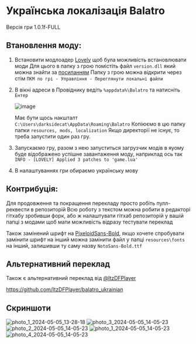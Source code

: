 # Українська локалізація Balatro

Версія гри 1.0.1f-FULL

## Втановлення моду:

1) Встановити модлоадер [Lovely](https://github.com/ethangreen-dev/lovely-injector) щоб була можливість встановлювати моди
   Для цього в папку з грою помістіть файл `version.dll` який можна знайти за [посиланням](https://github.com/ethangreen-dev/lovely-injector/releases)
   Папку з грою можна відкрити через стім `ПКМ по грі - Управління - Переглянути локальні файли`

2) В вікні адреси в Провіднику ведіть `%appdata%\Balatro` та натисніть `Ентер`
   
   ![image](https://github.com/darksidecat/balatro_ukrainian/assets/1649575/b28ec5dd-e9e0-4b1e-bfa0-c9d5e6744a1f)
   
   Має бути щось накшталт `C:\Users\darksidecat\AppData\Roaming\Balatro`
   Копіюємо в цю папку папки `resources, mods, localization`
   Якщо директорії не існує, то треба запустити один раз гру. 

4) Запускаємо гру, разом з нею запуститься загрузчик модів в яуому буде відображено успішне завантаження моду, наприклад ось так
  ```INFO - [LOVELY] Applied 3 patches to 'game.lua'```

5) В налаштуваннях гри обираємо українську мову

## Контрибуція:
  Для продовження та покращення перекладу просто робіть пулл-реквести в репозиторій
  Всю роботу з текстом можна робити в редакторі гітхабу зробивши форк, або ж  налаштувати гітхаб репозиторій у вашій папці з модами щоб мати можливість відразу тестувати переклад


Також замінений шрифт на [PixeloidSans-Bold](https://ggbot.itch.io/pixeloid-font), якщо хочете спробувати замінити шрифт на інший
можна замінити файл у папці `resources\fonts` на інший, залишивши ту саму назву `NotoSans-Bold.ttf`

## Альтернативний переклад
Також є альтернативний переклад від [@ItzDFPlayer](https://github.com/ItzDFPlayer)

https://github.com/ItzDFPlayer/balatro_ukrainian

## Скриншоти
![photo_1_2024-05-05_13-28-18](https://github.com/darksidecat/balatro_ukrainian/assets/58224121/3deb5332-c60a-41c8-b20b-2a97293eec65)
![photo_3_2024-05-05_14-05-23](https://github.com/darksidecat/balatro_ukrainian/assets/58224121/59cd1d43-f84a-4aad-a649-5a93e12bf815)
![photo_2_2024-05-05_14-05-23](https://github.com/darksidecat/balatro_ukrainian/assets/58224121/ab731823-a83d-4d56-bc28-6aafea76b21f)
![photo_1_2024-05-05_14-05-23](https://github.com/darksidecat/balatro_ukrainian/assets/58224121/a763b072-4f38-4940-aa66-1ea073af3d14)
![photo_4_2024-05-05_14-05-23](https://github.com/darksidecat/balatro_ukrainian/assets/58224121/89052fa1-0adf-4de0-ae1e-cb28123c4d0b)
